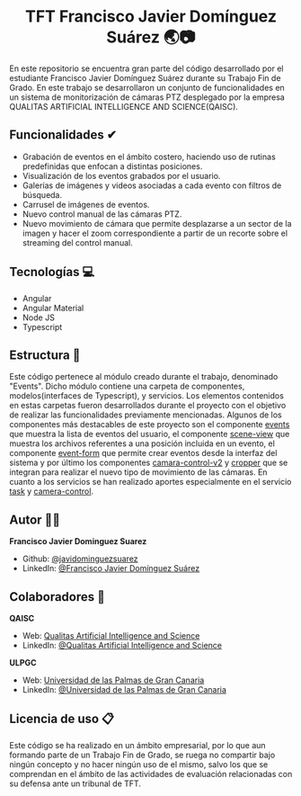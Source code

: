 <h1 align="center">TFT Francisco Javier Domínguez Suárez 🌏📷</h1>

En este repositorio se encuentra gran parte del código desarrollado por el estudiante Francisco Javier Domínguez Suárez durante su Trabajo Fin de Grado. En este trabajo se desarrollaron un conjunto de funcionalidades en un sistema de monitorización de cámaras PTZ desplegado por la empresa QUALITAS ARTIFICIAL INTELLIGENCE AND SCIENCE(QAISC). 

## Funcionalidades ✔

- Grabación de eventos en el ámbito costero, haciendo uso de rutinas predefinidas que enfocan a distintas posiciones.
- Visualización de los eventos grabados por el usuario.
- Galerías de imágenes y videos asociadas a cada evento con filtros de búsqueda.
- Carrusel de imágenes de eventos.
- Nuevo control manual de las cámaras PTZ.
- Nuevo movimiento de cámara que permite desplazarse a un sector de la imagen y hacer el zoom correspondiente a partir de un recorte sobre el streaming del control manual.

## Tecnologías 💻
- Angular
- Angular Material
- Node JS
- Typescript

## Estructura 🏢
Este código pertenece al módulo creado durante el trabajo, denominado "Events". Dicho módulo contiene una carpeta de componentes, modelos(interfaces de Typescript), y servicios. Los elementos contenidos en estas carpetas fueron desarrollados durante el proyecto con el objetivo de realizar las funcionalidades previamente mencionadas. Algunos de los componentes más destacables de este proyecto son el componente [events](https://github.com/javierdominguezsuarez/TFT-Francisco-Javier-Dominguez-Suarez/tree/main/components/events) que muestra la lista de eventos del usuario, el componente [scene-view](https://github.com/javierdominguezsuarez/TFT-Francisco-Javier-Dominguez-Suarez/tree/main/components/scene-view) que muestra los archivos referentes a una posición incluida en un evento, el componente [event-form](https://github.com/javierdominguezsuarez/TFT-Francisco-Javier-Dominguez-Suarez/tree/main/components/scene-form) que permite crear eventos desde la interfaz del sistema y por último los componentes [camara-control-v2](https://github.com/javierdominguezsuarez/TFT-Francisco-Javier-Dominguez-Suarez/tree/main/components/camera-control-v2) y [cropper](https://github.com/javierdominguezsuarez/TFT-Francisco-Javier-Dominguez-Suarez/tree/main/components/cropper) que se integran para realizar el nuevo tipo de movimiento de las cámaras. En cuanto a los servicios se han realizado aportes especialmente en el servicio [task](https://github.com/javierdominguezsuarez/TFT-Francisco-Javier-Dominguez-Suarez/blob/main/services/task.service.ts) y [camera-control](https://github.com/javierdominguezsuarez/TFT-Francisco-Javier-Dominguez-Suarez/blob/main/services/camera-control.service.ts).

## Autor 👨‍🎓

**Francisco Javier Dominguez Suarez**

* Github: [@javidominguezsuarez](https://github.com/javidominguezsuarez)
* LinkedIn: [@Francisco Javier Domínguez Suárez](https://www.linkedin.com/in/francisco-javier-dom%C3%ADnguez-su%C3%A1rez-b309ba199/)

## Colaboradores 💪
**QAISC**
* Web: [Qualitas Artificial Intelligence and Science](http://qaisc.com/)
* LinkedIn: [@Qualitas Artificial Intelligence and Science](https://www.linkedin.com/company/qualitas-artificial-intelligence-science/)

**ULPGC**
* Web: [Universidad de las Palmas de Gran Canaria](https://www.ulpgc.es/)
* LinkedIn: [@Universidad de las Palmas de Gran Canaria](https://www.linkedin.com/school/universidad-de-las-palmas-de-gran-canaria/?originalSubdomain=es)

## Licencia de uso 📋
Este código se ha realizado en un ámbito empresarial, por lo que aun formando parte de un Trabajo Fin de Grado, se ruega no compartir bajo ningún concepto y no hacer ningún uso de el mismo, salvo los que se comprendan en el ámbito de las actividades de evaluación relacionadas con su defensa ante un tribunal de TFT.
